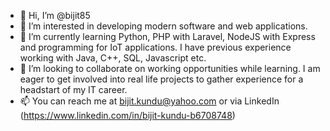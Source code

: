 - 👋 Hi, I’m @bijit85
- 👀 I’m interested in developing modern software and web applications.
- 🌱 I’m currently learning Python, PHP with Laravel, NodeJS with Express and programming for IoT applications. I have previous experience working with Java, C++, SQL, Javascript etc.
- 💞️ I’m looking to collaborate on working opportunities while learning. I am eager to get involved into real life projects to gather experience for a headstart of my IT career.
- 📫 You can reach me at bijit.kundu@yahoo.com or via LinkedIn (https://www.linkedin.com/in/bijit-kundu-b6708748)

<!---
bijit85/bijit85 is a ✨ special ✨ repository because its `README.md` (this file) appears on your GitHub profile.
You can click the Preview link to take a look at your changes.
--->
